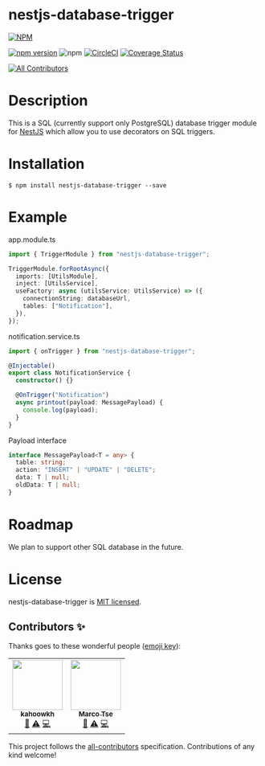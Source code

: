 # nestjs-database-trigger

[![NPM](https://nodei.co/npm/nestjs-database-trigger.png)](https://nodei.co/npm/nestjs-database-trigger/)

[![npm version](https://badge.fury.io/js/nestjs-database-trigger.svg)](https://badge.fury.io/js/nestjs-database-trigger)
![npm](https://img.shields.io/npm/dm/nestjs-database-trigger)
[![CircleCI](https://circleci.com/gh/kahoowkh/nestjs-database-trigger.svg?style=svg)](https://circleci.com/gh/kahoowkh/nestjs-database-trigger)
[![Coverage Status](https://coveralls.io/repos/github/kahoowkh/nestjs-database-trigger/badge.svg?branch=master)](https://coveralls.io/github/kahoowkh/nestjs-database-trigger?branch=master)

<!-- ALL-CONTRIBUTORS-BADGE:START - Do not remove or modify this section -->

[![All Contributors](https://img.shields.io/badge/all_contributors-1-orange.svg?style=flat-square)](#contributors-)

<!-- ALL-CONTRIBUTORS-BADGE:END -->

# Description

This is a SQL (currently support only PostgreSQL) database trigger module for [NestJS]("http://nestjs.com/") which allow you to use decorators on SQL triggers.

# Installation

```
$ npm install nestjs-database-trigger --save
```

# Example

app.module.ts

```ts
import { TriggerModule } from "nestjs-database-trigger";

TriggerModule.forRootAsync({
  imports: [UtilsModule],
  inject: [UtilsService],
  useFactory: async (utilsService: UtilsService) => ({
    connectionString: databaseUrl,
    tables: ["Notification"],
  }),
});
```

notification.service.ts

```ts
import { onTrigger } from "nestjs-database-trigger";

@Injectable()
export class NotificationService {
  constructor() {}

  @OnTrigger("Notification")
  async printout(payload: MessagePayload) {
    console.log(payload);
  }
}
```

Payload interface

```ts
interface MessagePayload<T = any> {
  table: string;
  action: "INSERT" | "UPDATE" | "DELETE";
  data: T | null;
  oldData: T | null;
}
```

# Roadmap

We plan to support other SQL database in the future.

# License

nestjs-database-trigger is [MIT licensed](LICENSE).

## Contributors ✨

Thanks goes to these wonderful people ([emoji key](https://allcontributors.org/docs/en/emoji-key)):

<!-- ALL-CONTRIBUTORS-LIST:START - Do not remove or modify this section -->
<!-- prettier-ignore-start -->
<!-- markdownlint-disable -->
<table>
  <tr>
    <td align="center"><a href="https://github.com/kahoowkh"><img src="https://avatars.githubusercontent.com/u/26565078?v=4?s=100" width="100px;" alt=""/><br /><sub><b>kahoowkh</b></sub></a><br /><a href="https://github.com/kahoowkh/nestjs-database-trigger/commits?author=kahoowkh" title="Documentation">📖</a> <a href="https://github.com/kahoowkh/nestjs-database-trigger/commits?author=kahoowkh" title="Tests">⚠️</a> <a href="https://github.com/kahoowkh/nestjs-database-trigger/commits?author=kahoowkh" title="Code">💻</a></td>
    <td align="center"><a href="https://github.com/Marcotsept"><img src="https://avatars.githubusercontent.com/u/17099973?v=4?s=100" width="100px;" alt=""/><br /><sub><b>Marco Tse</b></sub></a><br /><a href="https://github.com/kahoowkh/nestjs-database-trigger/commits?author=Marcotsept" title="Documentation">📖</a> <a href="https://github.com/kahoowkh/nestjs-database-trigger/commits?author=Marcotsept" title="Tests">⚠️</a> <a href="https://github.com/kahoowkh/nestjs-database-trigger/commits?author=Marcotsept" title="Code">💻</a></td>
  </tr>
</table>

<!-- markdownlint-restore -->
<!-- prettier-ignore-end -->

<!-- ALL-CONTRIBUTORS-LIST:END -->

This project follows the [all-contributors](https://github.com/all-contributors/all-contributors) specification. Contributions of any kind welcome!

